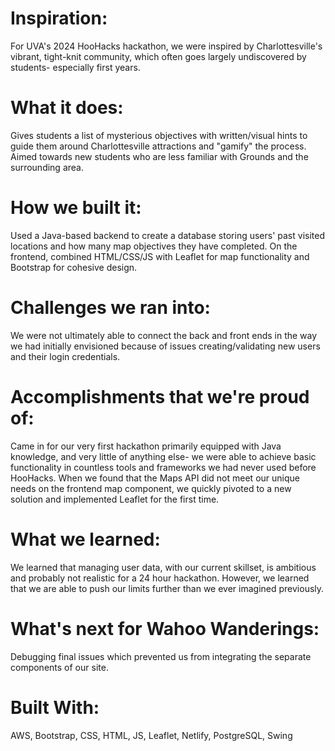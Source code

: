 # Inspiration:
For UVA's 2024 HooHacks hackathon, we were inspired by Charlottesville's vibrant, tight-knit community, which often goes largely undiscovered by students- especially first years.

# What it does:
Gives students a list of mysterious objectives with written/visual hints to guide them around Charlottesville attractions and "gamify" the process. Aimed towards new students who are less familiar with Grounds and the surrounding area.

# How we built it:
Used a Java-based backend to create a database storing users' past visited locations and how many map objectives they have completed. On the frontend, combined HTML/CSS/JS with Leaflet for map functionality and Bootstrap for cohesive design.

# Challenges we ran into:
We were not ultimately able to connect the back and front ends in the way we had initially envisioned because of issues creating/validating new users and their login credentials.

# Accomplishments that we're proud of:
Came in for our very first hackathon primarily equipped with Java knowledge, and very little of anything else- we were able to achieve basic functionality in countless tools and frameworks we had never used before HooHacks. When we found that the Maps API did not meet our unique needs on the frontend map component, we quickly pivoted to a new solution and implemented Leaflet for the first time.

# What we learned:
We learned that managing user data, with our current skillset, is ambitious and probably not realistic for a 24 hour hackathon. However, we learned that we are able to push our limits further than we ever imagined previously.

# What's next for Wahoo Wanderings:
Debugging final issues which prevented us from integrating the separate components of our site.

# Built With: 
AWS, Bootstrap, CSS, HTML, JS, Leaflet, Netlify, PostgreSQL, Swing
